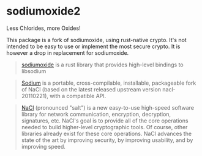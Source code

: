 # sodiumoxide2

Less Chlorides, more Oxides!

This package is a fork of sodiumoxide, using rust-native crypto. It's not intended to be easy to use
or implement the most secure crypto. It is however a drop in replacement for sodiumoxide.

> [sodiumoxide](https://github.com/sodiumoxide/sodiumoxide) is a rust library that provides high-level 
bindings to libsodium

> [Sodium](https://github.com/jedisct1/libsodium) is a portable, cross-compilable, installable, packageable fork of NaCl (based on the latest released upstream version nacl-20110221), with a compatible API.

> [NaCl](http://nacl.cr.yp.to) (pronounced "salt") is a new easy-to-use high-speed software library for network communication, encryption, decryption, signatures, etc. NaCl's goal is to provide all of the core operations needed to build higher-level cryptographic tools.
> Of course, other libraries already exist for these core operations. NaCl advances the state of the art by improving security, by improving usability, and by improving speed.
